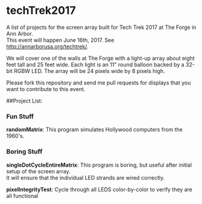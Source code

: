 # techTrek2017

A list of projects for the screen array built for Tech Trek 2017 at The Forge in Ann Arbor.  
This event will happen June 16th, 2017.  See http://annarborusa.org/techtrek/.

We will cover one of the walls at The Forge with a light-up array about eight feet tall and 25 feet wide.
Each light is an 11" round balloon backed by a 32-bit RGBW LED.  The array will be 24 pixels wide by 8 pixels high.

Please fork this repository and send me pull requests for displays that you want to contribute to this event.

##Project List:

### Fun Stuff

**randomMatrix**: This program simulates Hollywood computers from the 1960's.

### Boring Stuff

**singleDotCycleEntireMatrix**:  This program is boring, but useful after initial setup of the screen array.  
It will ensure that the individual LED strands are wired correctly.

**pixelIntegrityTest**: Cycle through all LEDS color-by-color to verify they are all functional
